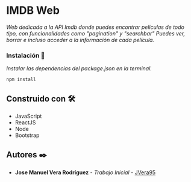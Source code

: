 # IMDB Web

_Web dedicada a la API Imdb donde puedes encontrar peliculas de todo tipo, con funcionalidades como "pagination" y "searchbar" Puedes ver, borrar e incluso acceder a la información de cada película._

### Instalación 🔧

_Instalar las dependencias del package.json en la terminal._

```
npm install
```

## Construido con 🛠️

* JavaScript
* ReactJS
* Node
* Bootstrap

## Autores ✒️

* **Jose Manuel Vera Rodríguez** - *Trabajo Inicial* - [JVera95](https://github.com/JVera95)
